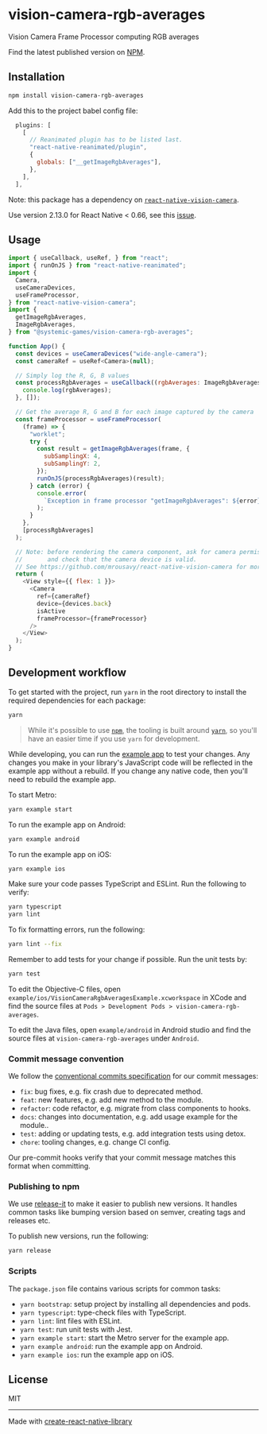 # vision-camera-rgb-averages

Vision Camera Frame Processor computing RGB averages

Find the latest published version on [NPM](
    https://www.npmjs.com/package/@systemic-games/vision-camera-rgb-averages
).

## Installation

```sh
npm install vision-camera-rgb-averages
```

Add this to the project babel config file:
```js
  plugins: [
    [
      // Reanimated plugin has to be listed last.
      "react-native-reanimated/plugin",
      {
        globals: ["__getImageRgbAverages"],
      },
    ],
  ],
```

Note: this package has a dependency on [`react-native-vision-camera`](
  https://github.com/mrousavy/react-native-vision-camera
).

Use version 2.13.0 for React Native < 0.66, see this [issue](
    https://github.com/mrousavy/react-native-vision-camera/issues/957
).

## Usage

```js
import { useCallback, useRef, } from "react";
import { runOnJS } from "react-native-reanimated";
import {
  Camera,
  useCameraDevices,
  useFrameProcessor,
} from "react-native-vision-camera";
import {
  getImageRgbAverages,
  ImageRgbAverages,
} from "@systemic-games/vision-camera-rgb-averages";

function App() {
  const devices = useCameraDevices("wide-angle-camera");
  const cameraRef = useRef<Camera>(null);

  // Simply log the R, G, B values
  const processRgbAverages = useCallback((rgbAverages: ImageRgbAverages) => {
    console.log(rgbAverages);
  }, []);

  // Get the average R, G and B for each image captured by the camera
  const frameProcessor = useFrameProcessor(
    (frame) => {
      "worklet";
      try {
        const result = getImageRgbAverages(frame, {
          subSamplingX: 4,
          subSamplingY: 2,
        });
        runOnJS(processRgbAverages)(result);
      } catch (error) {
        console.error(
          `Exception in frame processor "getImageRgbAverages": ${error}`
        );
      }
    },
    [processRgbAverages]
  );

  // Note: before rendering the camera component, ask for camera permissions
  //       and check that the camera device is valid.
  // See https://github.com/mrousavy/react-native-vision-camera for more info.
  return (
    <View style={{ flex: 1 }}>
      <Camera
        ref={cameraRef}
        device={devices.back}
        isActive
        frameProcessor={frameProcessor}
      />
    </View>
  );
}
```

## Development workflow

To get started with the project, run `yarn` in the root directory to install the required dependencies for each package:

```sh
yarn
```

> While it's possible to use [`npm`](https://github.com/npm/cli), the tooling is built around [`yarn`](https://classic.yarnpkg.com/), so you'll have an easier time if you use `yarn` for development.

While developing, you can run the [example app](/example/) to test your changes. Any changes you make in your library's JavaScript code will be reflected in the example app without a rebuild. If you change any native code, then you'll need to rebuild the example app.

To start Metro:

```sh
yarn example start
```

To run the example app on Android:

```sh
yarn example android
```

To run the example app on iOS:

```sh
yarn example ios
```

Make sure your code passes TypeScript and ESLint. Run the following to verify:

```sh
yarn typescript
yarn lint
```

To fix formatting errors, run the following:

```sh
yarn lint --fix
```

Remember to add tests for your change if possible. Run the unit tests by:

```sh
yarn test
```

To edit the Objective-C files, open `example/ios/VisionCameraRgbAveragesExample.xcworkspace` in XCode and find the source files at `Pods > Development Pods > vision-camera-rgb-averages`.

To edit the Java files, open `example/android` in Android studio and find the source files at `vision-camera-rgb-averages` under `Android`.

### Commit message convention

We follow the [conventional commits specification](https://www.conventionalcommits.org/en) for our commit messages:

- `fix`: bug fixes, e.g. fix crash due to deprecated method.
- `feat`: new features, e.g. add new method to the module.
- `refactor`: code refactor, e.g. migrate from class components to hooks.
- `docs`: changes into documentation, e.g. add usage example for the module..
- `test`: adding or updating tests, e.g. add integration tests using detox.
- `chore`: tooling changes, e.g. change CI config.

Our pre-commit hooks verify that your commit message matches this format when committing.

### Publishing to npm

We use [release-it](https://github.com/release-it/release-it) to make it easier to publish new versions. It handles common tasks like bumping version based on semver, creating tags and releases etc.

To publish new versions, run the following:

```sh
yarn release
```

### Scripts

The `package.json` file contains various scripts for common tasks:

- `yarn bootstrap`: setup project by installing all dependencies and pods.
- `yarn typescript`: type-check files with TypeScript.
- `yarn lint`: lint files with ESLint.
- `yarn test`: run unit tests with Jest.
- `yarn example start`: start the Metro server for the example app.
- `yarn example android`: run the example app on Android.
- `yarn example ios`: run the example app on iOS.

## License

MIT

---

Made with [create-react-native-library](https://github.com/callstack/react-native-builder-bob)
